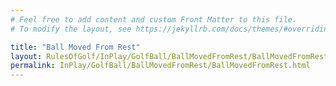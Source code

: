 ```yaml
---
# Feel free to add content and custom Front Matter to this file.
# To modify the layout, see https://jekyllrb.com/docs/themes/#overriding-theme-defaults

title: "Ball Moved From Rest"
layout: RulesOfGolf/InPlay/GolfBall/BallMovedFromRest/BallMovedFromRest
permalink: InPlay/GolfBall/BallMovedFromRest/BallMovedFromRest.html
---
```

